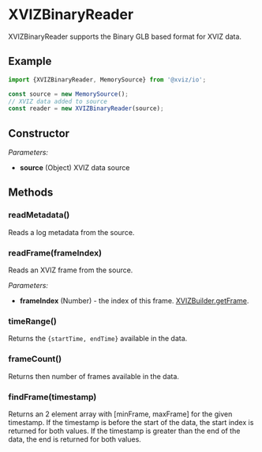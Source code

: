 # XVIZBinaryReader

XVIZBinaryReader supports the Binary GLB based format for XVIZ data.

## Example

```js
import {XVIZBinaryReader, MemorySource} from '@xviz/io';

const source = new MemorySource();
// XVIZ data added to source
const reader = new XVIZBinaryReader(source);
```

## Constructor

_Parameters:_

- **source** (Object) XVIZ data source

## Methods

### readMetadata()

Reads a log metadata from the source.

### readFrame(frameIndex)

Reads an XVIZ frame from the source.

_Parameters:_

- **frameIndex** (Number) - the index of this frame.
  [XVIZBuilder.getFrame](/docs/api-reference/xviz-builder.md).

### timeRange()

Returns the `{startTime, endTime}` available in the data.

### frameCount()

Returns then number of frames available in the data.

### findFrame(timestamp)

Returns an 2 element array with [minFrame, maxFrame] for the given timestamp. If the timestamp is
before the start of the data, the start index is returned for both values. If the timestamp is
greater than the end of the data, the end is returned for both values.
